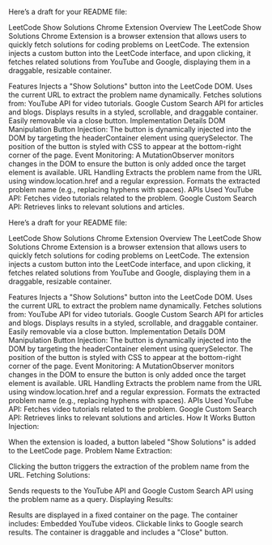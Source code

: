 Here’s a draft for your README file:

LeetCode Show Solutions Chrome Extension
Overview
The LeetCode Show Solutions Chrome Extension is a browser extension that allows users to quickly fetch solutions for coding problems on LeetCode. The extension injects a custom button into the LeetCode interface, and upon clicking, it fetches related solutions from YouTube and Google, displaying them in a draggable, resizable container.

Features
Injects a "Show Solutions" button into the LeetCode DOM.
Uses the current URL to extract the problem name dynamically.
Fetches solutions from:
YouTube API for video tutorials.
Google Custom Search API for articles and blogs.
Displays results in a styled, scrollable, and draggable container.
Easily removable via a close button.
Implementation Details
DOM Manipulation
Button Injection:
The button is dynamically injected into the DOM by targeting the headerContainer element using querySelector.
The position of the button is styled with CSS to appear at the bottom-right corner of the page.
Event Monitoring:
A MutationObserver monitors changes in the DOM to ensure the button is only added once the target element is available.
URL Handling
Extracts the problem name from the URL using window.location.href and a regular expression.
Formats the extracted problem name (e.g., replacing hyphens with spaces).
APIs Used
YouTube API: Fetches video tutorials related to the problem.
Google Custom Search API: Retrieves links to relevant solutions and articles.

Here’s a draft for your README file:

LeetCode Show Solutions Chrome Extension
Overview
The LeetCode Show Solutions Chrome Extension is a browser extension that allows users to quickly fetch solutions for coding problems on LeetCode. The extension injects a custom button into the LeetCode interface, and upon clicking, it fetches related solutions from YouTube and Google, displaying them in a draggable, resizable container.

Features
Injects a "Show Solutions" button into the LeetCode DOM.
Uses the current URL to extract the problem name dynamically.
Fetches solutions from:
YouTube API for video tutorials.
Google Custom Search API for articles and blogs.
Displays results in a styled, scrollable, and draggable container.
Easily removable via a close button.
Implementation Details
DOM Manipulation
Button Injection:
The button is dynamically injected into the DOM by targeting the headerContainer element using querySelector.
The position of the button is styled with CSS to appear at the bottom-right corner of the page.
Event Monitoring:
A MutationObserver monitors changes in the DOM to ensure the button is only added once the target element is available.
URL Handling
Extracts the problem name from the URL using window.location.href and a regular expression.
Formats the extracted problem name (e.g., replacing hyphens with spaces).
APIs Used
YouTube API: Fetches video tutorials related to the problem.
Google Custom Search API: Retrieves links to relevant solutions and articles.
How It Works
Button Injection:

When the extension is loaded, a button labeled "Show Solutions" is added to the LeetCode page.
Problem Name Extraction:

Clicking the button triggers the extraction of the problem name from the URL.
Fetching Solutions:

Sends requests to the YouTube API and Google Custom Search API using the problem name as a query.
Displaying Results:

Results are displayed in a fixed container on the page.
The container includes:
Embedded YouTube videos.
Clickable links to Google search results.
The container is draggable and includes a "Close" button.
